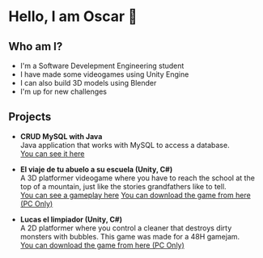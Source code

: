 # Hello, I am Oscar 👋

<!--
**Oscar-F-Herrera/Oscar-F-Herrera** is a ✨ _special_ ✨ repository because its `README.md` (this file) appears on your GitHub profile.

Here are some ideas to get you started:

- 🔭 I’m currently working on ...
- 🌱 I’m currently learning ...
- 👯 I’m looking to collaborate on ...
- 🤔 I’m looking for help with ...
- 💬 Ask me about ...
- 📫 How to reach me: ...
- 😄 Pronouns: ...
- ⚡ Fun fact: ...
-->

## Who am I?
- I'm a Software Develepment Engineering student
- I have made some videogames using Unity Engine
- I can also build 3D models using Blender
- I'm up for new challenges

## Projects

- **CRUD MySQL with Java**  
  Java application that works with MySQL to access a database.  
  [You can see it here](https://youtu.be/aKVomLYqjH0)
  
- **El viaje de tu abuelo a su escuela (Unity, C#)**  
  A 3D platformer videogame where you have to reach the school at the top of a mountain, just like the stories grandfathers like to tell.  
  [You can see a gameplay here](https://www.youtube.com/watch?v=s4ORkRE4fxY)
  [You can download the game from here (PC Only)](https://chuaistaiger.itch.io/el-viaje-de-tu-abuelo)

- **Lucas el limpiador (Unity, C#)**  
  A 2D platformer where you control a cleaner that destroys dirty monsters with bubbles. This game was made for a 48H gamejam.  
  [You can download the game from here (PC Only)](https://chuaistaiger.itch.io/lucas-el-limpiador)
